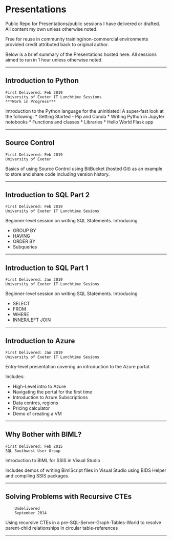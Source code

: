 # Presentations

Public Repo for Presentations/public sessions I have delivered or drafted. All content my own unless otherwise noted.

Free for reuse in community training/non-commercial environments provided credit attributed back to original author.

Below is a brief summary of the Presentations hosted here. All sessions aimed to run in 1 hour unless otherwise noted.

---

## Introduction to Python

    First Delivered: Feb 2019
    University of Exeter IT Lunchtime Sessions
    ***Work in Progress***
    
Introduction to the Python language for the uninitiated! A super-fast look at the following:
    * Getting Started - Pip and Conda
    * Writing Python in Jupyter notebooks
    * Functions and classes
    * Libraries
    * Hello World Flask app

---

## Source Control

    First Delivered: Feb 2019
    University of Exeter
    
Basics of using Source Control using BitBucket (hosted Git) as an example to store and share code including version history.

---

## Introduction to SQL Part 2

    First Delivered: Feb 2019
    University of Exeter IT Lunchtime Sesions

Beginner-level session on writing SQL Statements. Introducing 
* GROUP BY
* HAVING
* ORDER BY
* Subqueries

---

## Introduction to SQL Part 1

    First Delivered: Jan 2019
    University of Exeter IT Lunchtime Sesions

Beginner-level session on writing SQL Statements. Introducing
* SELECT
* FROM
* WHERE
* INNER/LEFT JOIN

---

## Introduction to Azure

    First Delivered: Jan 2019
    University of Exeter IT Lunchtime Sesions

Entry-level presentation covering an introduction to the Azure portal.

Includes:
* High-Level intro to Azure
* Navigating the portal for the first time
* Introduction to Azure Subscriptions
* Data centres, regions
* Pricing calculator
* Demo of creating a VM

---

## Why Bother with BIML?

    First Delivered: Feb 2015
    SQL Southwest User Group

Introduction to BIML for SSIS in Visual Studio

Includes demos of writing BimlScript files in Visual Studio using BIDS Helper and compiling SSIS packages.

---

## Solving Problems with Recursive CTEs

        Undelivered
        September 2014

Using recursive CTEs in a pre-SQL-Server-Graph-Tables-World to resolve parent-child relationships in circular table-references

---
